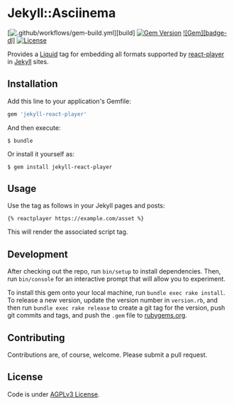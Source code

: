 # Jekyll::Asciinema
[![.github/workflows/gem-build.yml][badge-build]][build]
[![Gem Version][badge-gem]][rubygems]
[![Gem][badge-dl]][rubygems]
[![License][badge-license]][license]

Provides a [Liquid][liquid] tag for embedding all formats supported by [react-player](https://github.com/cookpete/react-player#supported-media) in [Jekyll][jekyll] sites.

## Installation

Add this line to your application's Gemfile:

```ruby
gem 'jekyll-react-player'
```

And then execute:

    $ bundle

Or install it yourself as:

    $ gem install jekyll-react-player

## Usage

Use the tag as follows in your Jekyll pages and posts:

    {% reactplayer https://example.com/asset %}

This will render the associated script tag.


## Development

After checking out the repo, run `bin/setup` to install dependencies.
Then, run `bin/console` for an interactive prompt that will allow you
to experiment.

To install this gem onto your local machine, run `bundle exec rake
install`. To release a new version, update the version number in
`version.rb`, and then run `bundle exec rake release` to create a git
tag for the version, push git commits and tags, and push the `.gem`
file to [rubygems.org](https://rubygems.org).

## Contributing

Contributions are, of course, welcome. Please submit a pull request.

## License

Code is under [AGPLv3 License][license].


[badge-build]: ./actions/workflows/gem-build.yml/badge.svg
[badge-coveralls]: https://coveralls.io/repos/jessp01/jekyll-react-player/badge.svg
[badge-gem]: https://badge.fury.io/rb/jekyll-react-player.svg
[badge-license]: https://img.shields.io/github/license/mnuessler/jekyll-react-player.svg?maxAge=604800
[rubygems]: https://rubygems.org/gems/jekyll-react-player
[liquid]: http://liquidmarkup.org "Liquid templating language"
[jekyll]: http://jekyllrb.com "Jekyll"
[license]: ./LICENSE
